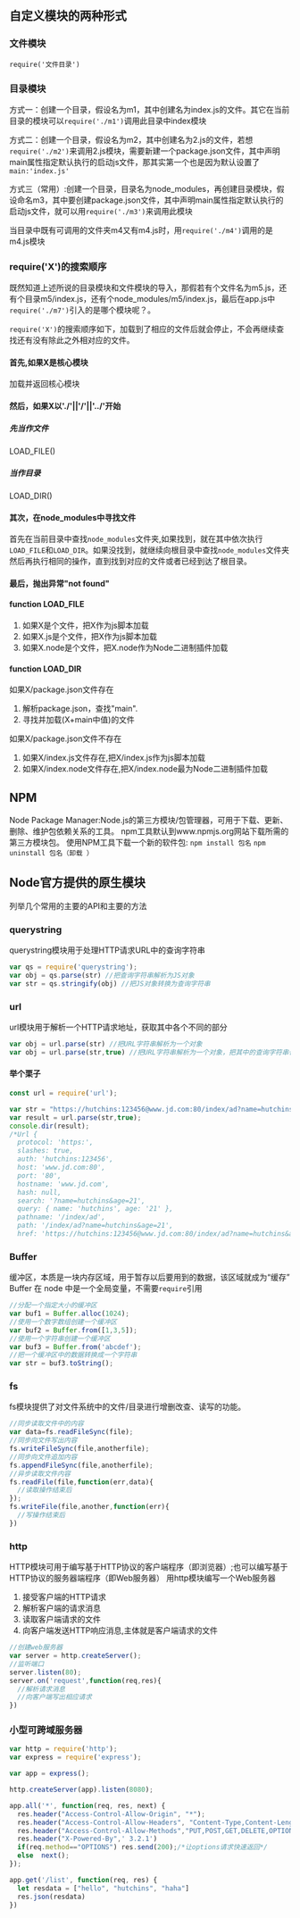 ## 自定义模块的两种形式 

### 文件模块

``require('文件目录')``

### 目录模块                    

方式一：创建一个目录，假设名为m1，其中创建名为index.js的文件。其它在当前目录的模块可以``require('./m1')``调用此目录中index模块

方式二：创建一个目录，假设名为m2，其中创建名为2.js的文件，若想``require('./m2')``来调用2.js模块，需要新建一个package.json文件，其中声明main属性指定默认执行的启动js文件，那其实第一个也是因为默认设置了``main:'index.js'``

方式三（常用）:创建一个目录，目录名为node_modules，再创建目录模块，假设命名m3，其中要创建package.json文件，其中声明main属性指定默认执行的启动js文件，就可以用``require('./m3')``来调用此模块

当目录中既有可调用的文件夹m4又有m4.js时，用``require('./m4')``调用的是m4.js模块

<!--more-->
### require('X')的搜索顺序

既然知道上述所说的目录模块和文件模块的导入，那假若有个文件名为m5.js，还有个目录m5/index.js，还有个node_modules/m5/index.js，最后在app.js中``require('./m7')``引入的是哪个模块呢？。

``require('X')``的搜索顺序如下，加载到了相应的文件后就会停止，不会再继续查找还有没有除此之外相对应的文件。

#### 首先,如果X是核心模块

加载并返回核心模块

#### 然后，如果X以'./'||'/'||'../'开始

##### 先当作文件

LOAD_FILE()

##### 当作目录

LOAD_DIR()

#### 其次，在node_modules中寻找文件

首先在当前目录中查找``node_modules``文件夹,如果找到，就在其中依次执行``LOAD_FILE``和``LOAD_DIR``。如果没找到，就继续向根目录中查找``node_modules``文件夹然后再执行相同的操作，直到找到对应的文件或者已经到达了根目录。

#### 最后，抛出异常"not found"


#### function LOAD_FILE

1. 如果X是个文件，把X作为js脚本加载
2. 如果X.js是个文件，把X作为js脚本加载
3. 如果X.node是个文件，把X.node作为Node二进制插件加载



#### function LOAD_DIR

如果X/package.json文件存在

1. 解析package.json，查找"main".
2. 寻找并加载(X+main中值)的文件

如果X/package.json文件不存在

1. 如果X/index.js文件存在,把X/index.js作为js脚本加载
2. 如果X/index.node文件存在,把X/index.node最为Node二进制插件加载

## NPM

Node Package Manager:Node.js的第三方模块/包管理器，可用于下载、更新、删除、维护包依赖关系的工具。
npm工具默认到www.npmjs.org网站下载所需的第三方模块包。
使用NPM工具下载一个新的软件包:
``npm install 包名``
``npm uninstall 包名（卸载 ）``


## Node官方提供的原生模块

列举几个常用的主要的API和主要的方法

### querystring

querystring模块用于处理HTTP请求URL中的查询字符串

```js
var qs = require('querystring');
var obj = qs.parse(str) //把查询字符串解析为JS对象
var str = qs.stringify(obj) //把JS对象转换为查询字符串
```

### url

url模块用于解析一个HTTP请求地址，获取其中各个不同的部分
```js
var obj = url.parse(str) //把URL字符串解析为一个对象
var obj = url.parse(str,true) //把URL字符串解析为一个对象，把其中的查询字符串也解析为对象
```

#### 举个栗子

```js
const url = require('url');

var str = "https://hutchins:123456@www.jd.com:80/index/ad?name=hutchins&age=21";
var result = url.parse(str,true);
console.dir(result);
/*Url {
  protocol: 'https:',
  slashes: true,
  auth: 'hutchins:123456',
  host: 'www.jd.com:80',
  port: '80',
  hostname: 'www.jd.com',
  hash: null,
  search: '?name=hutchins&age=21',
  query: { name: 'hutchins', age: '21' },
  pathname: '/index/ad',
  path: '/index/ad?name=hutchins&age=21',
  href: 'https://hutchins:123456@www.jd.com:80/index/ad?name=hutchins&age=21' }*/
```


### Buffer

缓冲区，本质是一块内存区域，用于暂存以后要用到的数据，该区域就成为“缓存”
Buffer 在 node 中是一个全局变量，不需要``require``引用

```js
//分配一个指定大小的缓冲区
var buf1 = Buffer.alloc(1024);
//使用一个数字数组创建一个缓冲区
var buf2 = Buffer.from([1,3,5]);
//使用一个字符串创建一个缓冲区
var buf3 = Buffer.from('abcdef');
//把一个缓冲区中的数据转换成一个字符串
var str = buf3.toString();
```

### fs

fs模块提供了对文件系统中的文件/目录进行增删改查、读写的功能。
```js
//同步读取文件中的内容
var data=fs.readFileSync(file);
//同步向文件写出内容
fs.writeFileSync(file,anotherfile);
//同步向文件追加内容
fs.appendFileSync(file,anotherfile);
//异步读取文件内容
fs.readFile(file,function(err,data){
  //读取操作结束后
});
fs.writeFile(file,another,function(err){
  //写操作结束后
})
```

### http

HTTP模块可用于编写基于HTTP协议的客户端程序（即浏览器）;也可以编写基于HTTP协议的服务器端程序（即Web服务器）
用http模块编写一个Web服务器

1. 接受客户端的HTTP请求
2. 解析客户端的请求消息
3. 读取客户端请求的文件
4. 向客户端发送HTTP响应消息,主体就是客户端请求的文件

```js
//创建web服务器
var server = http.createServer();
//监听端口
server.listen(80);
server.on('request',function(req,res){
  //解析请求消息
  //向客户端写出相应请求
})
```

### 小型可跨域服务器

```js
var http = require('http');
var express = require('express');

var app = express();

http.createServer(app).listen(8080);

app.all('*', function(req, res, next) {
  res.header("Access-Control-Allow-Origin", "*");
  res.header("Access-Control-Allow-Headers", "Content-Type,Content-Length, Authorization, Accept,X-Requested-With");
  res.header("Access-Control-Allow-Methods","PUT,POST,GET,DELETE,OPTIONS");
  res.header("X-Powered-By",' 3.2.1')
  if(req.method=="OPTIONS") res.send(200);/*让options请求快速返回*/
  else  next();
});

app.get('/list', function(req, res) {
  let resdata = ["hello", "hutchins", "haha"]
  res.json(resdata)
})
```




 
